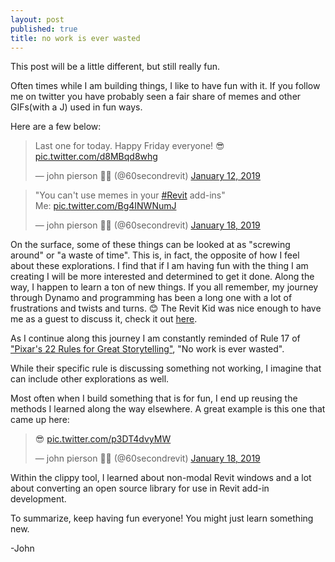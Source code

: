 ```yaml
---
layout: post
published: true
title: no work is ever wasted
---
```

This post will be a little different, but still really fun.

Often times while I am building things, I like to have fun with it. If you follow me on twitter you have probably seen a fair share of memes and other GIFs(with a J) used in fun ways.

Here are a few below:
<blockquote class="twitter-tweet" data-lang="en"><p lang="en" dir="ltr">Last one for today. Happy Friday everyone! 😎 <a href="https://t.co/d8MBqd8whg">pic.twitter.com/d8MBqd8whg</a></p>&mdash; john pierson 🤡🎈 (@60secondrevit) <a href="https://twitter.com/60secondrevit/status/1083877682734030848?ref_src=twsrc%5Etfw">January 12, 2019</a></blockquote>
<script async src="https://platform.twitter.com/widgets.js" charset="utf-8"></script>

<blockquote class="twitter-tweet" data-lang="en"><p lang="en" dir="ltr">&quot;You can&#39;t use memes in your <a href="https://twitter.com/hashtag/Revit?src=hash&amp;ref_src=twsrc%5Etfw">#Revit</a> add-ins&quot;<br>Me: <a href="https://t.co/Bg4INWNumJ">pic.twitter.com/Bg4INWNumJ</a></p>&mdash; john pierson 🤡🎈 (@60secondrevit) <a href="https://twitter.com/60secondrevit/status/1086247852580302849?ref_src=twsrc%5Etfw">January 18, 2019</a></blockquote>
<script async src="https://platform.twitter.com/widgets.js" charset="utf-8"></script>

On the surface, some of these things can be looked at as "screwing around" or "a waste of time". This is, in fact, the opposite of how I feel about these explorations. I find that if I am having fun with the thing I am creating I will be more interested and determined to get it done. Along the way, I happen to learn a ton of new things. If you all remember, my journey through Dynamo and programming has been a long one with a lot of frustrations and twists and turns. 😊 The Revit Kid was nice enough to have me as a guest to discuss it, check it out [here](http://therevitkid.blogspot.com/2017/11/another-dynamo-journey-story.html).

As I continue along this journey I am constantly reminded of Rule 17 of ["Pixar's 22 Rules for Great Storytelling"](https://io9.gizmodo.com/5916970/the-22-rules-of-storytelling-according-to-pixar), "No work is ever wasted".

While their specific rule is discussing something not working, I imagine that can include other explorations as well.

Most often when I build something that is for fun, I end up reusing the methods I learned along the way elsewhere. A great example is this one that came up here:
<blockquote class="twitter-tweet" data-conversation="none" data-lang="en"><p lang="und" dir="ltr">😎 <a href="https://t.co/p3DT4dvyMW">pic.twitter.com/p3DT4dvyMW</a></p>&mdash; john pierson 🤡🎈 (@60secondrevit) <a href="https://twitter.com/60secondrevit/status/1086277345332289537?ref_src=twsrc%5Etfw">January 18, 2019</a></blockquote>
<script async src="https://platform.twitter.com/widgets.js" charset="utf-8"></script>

Within the clippy tool, I learned about non-modal Revit windows and a lot about converting an open source library for use in Revit add-in development.

To summarize, keep having fun everyone! You might just learn something new.

-John